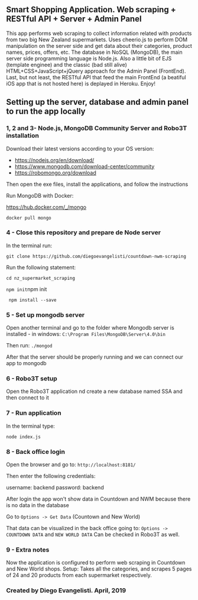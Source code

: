 ## Smart Shopping Application. Web scraping + RESTful API + Server + Admin Panel

This app performs web scraping to collect information related with products from two big New Zealand supermarkets.
Uses cheerio.js to perform DOM manipulation on the server side and get data about their categories, product names, prices, offers, etc.
The database in NoSQL (MongoDB), the main server side programming language is Node.js. Also a little bit of EJS (template enginee) and the classic (bad still alive) HTML+CSS+JavaScript+jQuery approach for the Admin Panel (FrontEnd).
Last, but not least, the RESTful API that feed the main FrontEnd (a beatiful iOS app that is not hosted here) is deplayed in Heroku.
Enjoy!


## Setting up the server, database and admin panel to run the app locally 

### 1, 2 and 3- Node.js, MongoDB Community Server and Robo3T installation
Download their latest versions according to your OS version:

- https://nodejs.org/en/download/
- https://www.mongodb.com/download-center/community
- https://robomongo.org/download

Then open the exe files, install the applications, and follow the instructions

Run MongoDB with Docker: 

https://hub.docker.com/_/mongo

`` docker pull mongo ``

### 4 - Close this repository and prepare de Node server
In the terminal run:

`` git clone https://github.com/diegoevangelisti/countdown-nwm-scraping ``

Run the following statement:

`` cd nz_supermarket_scraping ``

`` npm init ``npm init

`` npm install --save``

### 5 - Set up mongodb server
Open another terminal and go to the folder where Mongodb server is installed - in windows:
``C:\Program Files\MongoDB\Server\4.0\bin``

Then run: ``./mongod``

After that the server should be properly running and we can connect our app to mongodb

### 6 - Robo3T setup
Open the Robo3T application nd create a new database named SSA and then connect to it

### 7 - Run application
In the terminal type:

``node index.js``

### 8 - Back office login
Open the browser and go to: 
``http://localhost:8181/``

Then enter the following credentials:

username: backend
password: backend

After login the app won't show data in Countdown and NWM because there is no data in the database

Go to `Options -> Get Data` (Countown and New World)

That data can be visualized in the back office going to:  `Options -> COUNTDOWN DATA` and `NEW WORLD DATA` 
Can be checked in Robo3T as well.

### 9 - Extra notes
Now the application is configured to perform web scraping in Countdown and New World shops.
Setup: Takes all the categories, and scrapes 5 pages of 24 and 20 products from each supermarket respectively.

### Created by Diego Evangelisti. April, 2019
